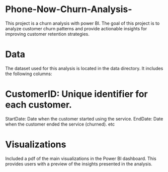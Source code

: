 # Phone-Now-Churn-Analysis-
This project is a churn analysis with power BI. The goal of this project is to analyze customer churn patterns and provide actionable insights for improving customer retention strategies.
# Data
The dataset used for this analysis is located in the data directory. It includes the following columns:

# CustomerID: Unique identifier for each customer.
StartDate: Date when the customer started using the service.
EndDate: Date when the customer ended the service (churned).
etc
# Visualizations
Included a pdf of the main visualizations in the Power BI dashboard. This provides users with a preview of the insights presented in the analysis.

